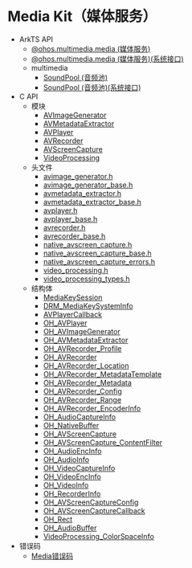 # Media Kit（媒体服务）

- ArkTS API<!--media-arkts-->
  - [@ohos.multimedia.media (媒体服务)](js-apis-media.md)
  <!--Del-->
  - [@ohos.multimedia.media (媒体服务)(系统接口)](js-apis-media-sys.md)
  <!--DelEnd-->
  - multimedia<!--media-multimedia-arkts-->
    - [SoundPool (音频池)](js-apis-inner-multimedia-soundPool.md)
    <!--Del-->
    - [SoundPool (音频池)(系统接口)](js-apis-inner-multimedia-soundPool-sys.md)
    <!--DelEnd-->
- C API<!--media-c-->
  - 模块<!--media-module-->
    - [AVImageGenerator](capi-avimagegenerator.md)
    - [AVMetadataExtractor](capi-avmetadataextractor.md)
    - [AVPlayer](capi-avplayer.md)
    - [AVRecorder](capi-avrecorder.md)
    - [AVScreenCapture](capi-avscreencapture.md)
    - [VideoProcessing](_video_processing.md)
  - 头文件<!--media-headerfile-->
    - [avimage_generator.h](capi-avimage-generator-h.md)
    - [avimage_generator_base.h](capi-avimage-generator-base-h.md)
    - [avmetadata_extractor.h](capi-avmetadata-extractor-h.md)
    - [avmetadata_extractor_base.h](capi-avmetadata-extractor-base-h.md)
    - [avplayer.h](capi-avplayer-h.md)
    - [avplayer_base.h](capi-avplayer-base-h.md)
    - [avrecorder.h](capi-avrecorder-h.md)
    - [avrecorder_base.h](capi-avrecorder-base-h.md)
    - [native_avscreen_capture.h](capi-native-avscreen-capture-h.md)
    - [native_avscreen_capture_base.h](capi-native-avscreen-capture-base-h.md)
    - [native_avscreen_capture_errors.h](capi-native-avscreen-capture-errors-h.md)
    - [video_processing.h](video__processing_8h.md)
    - [video_processing_types.h](video__processing__types_8h.md)
  - 结构体<!--media-struct-->
    - [MediaKeySession](capi-mediakeysession.md)
    - [DRM_MediaKeySystemInfo](capi-drm-mediakeysysteminfo.md)
    - [AVPlayerCallback](capi-avplayercallback.md)
    - [OH_AVPlayer](capi-oh-avplayer.md)
    - [OH_AVImageGenerator](capi-oh-avimagegenerator.md)
    - [OH_AVMetadataExtractor](capi-oh-avmetadataextractor.md)
    - [OH_AVRecorder_Profile](capi-oh-avrecorder-profile.md)
    - [OH_AVRecorder](capi-oh-avrecorder.md)
    - [OH_AVRecorder_Location](capi-oh-avrecorder-location.md)
    - [OH_AVRecorder_MetadataTemplate](capi-oh-avrecorder-metadatatemplate.md)
    - [OH_AVRecorder_Metadata](capi-oh-avrecorder-metadata.md)
    - [OH_AVRecorder_Config](capi-oh-avrecorder-config.md)
    - [OH_AVRecorder_Range](capi-oh-avrecorder-range.md)
    - [OH_AVRecorder_EncoderInfo](capi-oh-avrecorder-encoderinfo.md)
    - [OH_AudioCaptureInfo](capi-oh-audiocaptureinfo.md)
    - [OH_NativeBuffer](capi-oh-nativebuffer.md)
    - [OH_AVScreenCapture](capi-oh-avscreencapture.md)
    - [OH_AVScreenCapture_ContentFilter](capi-oh-avscreencapture-contentfilter.md)
    - [OH_AudioEncInfo](capi-oh-audioencinfo.md)
    - [OH_AudioInfo](capi-oh-audioinfo.md)
    - [OH_VideoCaptureInfo](capi-oh-videocaptureinfo.md)
    - [OH_VideoEncInfo](capi-oh-videoencinfo.md)
    - [OH_VideoInfo](capi-oh-videoinfo.md)
    - [OH_RecorderInfo](capi-oh-recorderinfo.md)
    - [OH_AVScreenCaptureConfig](capi-oh-avscreencaptureconfig.md)
    - [OH_AVScreenCaptureCallback](capi-oh-avscreencapturecallback.md)
    - [OH_Rect](capi-oh-rect.md)
    - [OH_AudioBuffer](capi-oh-audiobuffer.md)
    - [VideoProcessing_ColorSpaceInfo](_video_processing___color_space_info.md)
- 错误码<!--media-arkts-errcode-->
  - [Media错误码](errorcode-media.md)

